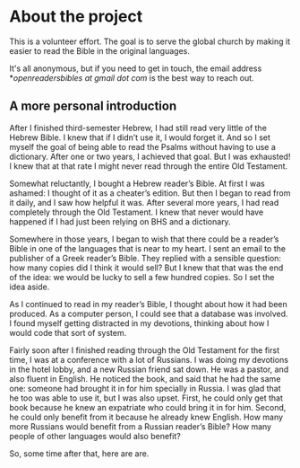# About the project

This is a volunteer effort. The goal is to serve the global church by making it easier to read the Bible in the original languages.

It's all anonymous, but if you need to get in touch, the email address  **openreadersbibles at gmail dot com* is the best way to reach out.


## A more personal introduction
After I finished third-semester Hebrew, I had still read very little of the Hebrew Bible. I knew that if I didn’t use it, I would forget it. And so I set myself the goal of being able to read the Psalms without having to use a dictionary. After one or two years, I achieved that goal. But I was exhausted! I knew that at that rate I might never read through the entire Old Testament.

Somewhat reluctantly, I bought a Hebrew reader’s Bible. At first I was ashamed: I thought of it as a cheater’s edition. But then I began to read from it daily, and I saw how helpful it was. After several more years, I had read completely through the Old Testament. I knew that never would have happened if I had just been relying on BHS and a dictionary.

Somewhere in those years, I began to wish that there could be a reader’s Bible in one of the languages that is near to my heart. I sent an email to the publisher of a Greek reader’s Bible. They replied with a sensible question: how many copies did I think it would sell? But I knew that that was the end of the idea: we would be lucky to sell a few hundred copies. So I set the idea aside.

As I continued to read in my reader’s Bible, I thought about how it had been produced. As a computer person, I could see that a database was involved. I found myself getting distracted in my devotions, thinking about how I would code that sort of system.

Fairly soon after I finished reading through the Old Testament for the first time, I was at a conference with a lot of Russians. I was doing my devotions in the hotel lobby, and a new Russian friend sat down. He was a pastor, and also fluent in English. He noticed the book, and said that he had the same one: someone had brought it in for him specially in Russia. I was glad that he too was able to use it, but I was also upset. First, he could only get that book because he knew an expatriate who could bring it in for him. Second, he could only benefit from it because he already knew English. How many more Russians would benefit from a Russian reader’s Bible? How many people of other languages would also benefit?

So, some time after that, here are are.
